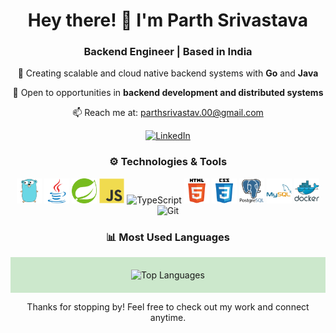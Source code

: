<!-- Personalized Introduction -->
<h1 align="center">Hey there! 👋 I'm Parth Srivastava</h1>
<h3 align="center">Backend Engineer | Based in India</h3>

<!-- Brief Bio -->
<p align="center">🚀 Creating scalable and cloud native backend systems with <strong>Go</strong> and <strong>Java</strong></p>
<p align="center">💬 Open to opportunities in <strong>backend development and distributed systems</strong></p>

<!-- Contact Section -->
<p align="center">
  📫 Reach me at: <a href="mailto:parthsrivastav.00@gmail.com">parthsrivastav.00@gmail.com</a>
</p>

<!-- Social Links -->
<p align="center">
  <a href="https://linkedin.com/in/srivastavcodes/" target="_blank">
    <img src="https://raw.githubusercontent.com/rahuldkjain/github-profile-readme-generator/master/src/images/icons/Social/linked-in-alt.svg" alt="LinkedIn" height="30" width="40" />
  </a>
</p>

<!-- Tech Stack -->
<h3 align="center">⚙️ Technologies & Tools</h3>
<p align="center">
  <!-- Languages -->
  <img src="https://raw.githubusercontent.com/devicons/devicon/master/icons/go/go-original.svg" alt="Go" width="40" height="40"/>
  <img src="https://raw.githubusercontent.com/devicons/devicon/master/icons/java/java-original.svg" alt="Java" width="40" height="40"/>
  <img src="https://raw.githubusercontent.com/devicons/devicon/master/icons/spring/spring-original.svg" alt="Java" width="40" height="40"/>
  <img src="https://raw.githubusercontent.com/devicons/devicon/master/icons/javascript/javascript-original.svg" alt="JavaScript" width="40" height="40"/>
  <img src="https://www.vectorlogo.zone/logos/typescriptlang/typescriptlang-icon.svg" alt="TypeScript" width="40" height="40"/>

  <!-- Web -->
  <img src="https://raw.githubusercontent.com/devicons/devicon/master/icons/html5/html5-original-wordmark.svg" alt="HTML5" width="40" height="40"/>
  <img src="https://raw.githubusercontent.com/devicons/devicon/master/icons/css3/css3-original-wordmark.svg" alt="CSS3" width="40" height="40"/>

  <!-- Databases -->
  <img src="https://raw.githubusercontent.com/devicons/devicon/master/icons/postgresql/postgresql-original-wordmark.svg" alt="PostgreSQL" width="40" height="40"/>
  <img src="https://raw.githubusercontent.com/devicons/devicon/master/icons/mysql/mysql-original-wordmark.svg" alt="MongoDB" width="40" height="40"/>

  <!-- Dev Tools -->
  <img src="https://raw.githubusercontent.com/devicons/devicon/master/icons/docker/docker-original-wordmark.svg" alt="Docker" width="40" height="40"/>
  <img src="https://www.vectorlogo.zone/logos/git-scm/git-scm-icon.svg" alt="Git" width="40" height="40"/>
</p>

<!-- Language Stats -->
<h3 align="center">📊 Most Used Languages</h3>
<p align="center" style="background: #cce8cc; padding: 20px;">
  <img src="https://github-readme-stats.vercel.app/api/top-langs/?username=srivastavcodes&layout=compact&bg_color=667eea&title_color=ffffff&text_color=ffffff" alt="Top Languages">
</p>

<!-- Footer -->
<p align="center">Thanks for stopping by! Feel free to check out my work and connect anytime.</p>
